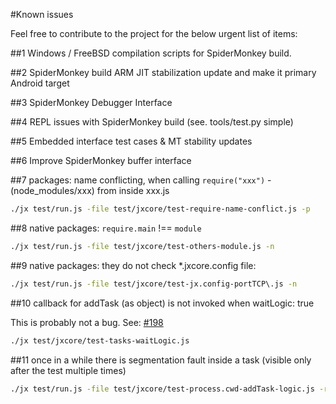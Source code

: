 #Known issues

Feel free to contribute to the project for the below urgent list of items:

##1
Windows / FreeBSD compilation scripts for SpiderMonkey build.

##2
SpiderMonkey build ARM JIT stabilization update and make it primary Android target

##3
SpiderMonkey Debugger Interface

##4
REPL issues with SpiderMonkey build (see. tools/test.py simple)

##5
Embedded interface test cases & MT stability updates

##6
Improve SpiderMonkey buffer interface

##7
packages: name conflicting, when calling `require("xxx")` - (node_modules/xxx) from inside xxx.js
```bash
./jx test/run.js -file test/jxcore/test-require-name-conflict.js -p
```

##8
native packages:  `require.main` !== `module`
```bash
./jx test/run.js -file test/jxcore/test-others-module.js -n
```

##9
native packages: they do not check *.jxcore.config file:
```bash
./jx test/run.js -file test/jxcore/test-jx.config-portTCP\.js -n
```

##10
callback for addTask (as object) is not invoked when waitLogic: true

This is probably not a bug. See: [#198](https://github.com/jxcore/jxcore/issues/198)

```bash
./jx test/jxcore/test-tasks-waitLogic.js
```


##11
once in a while there is segmentation fault inside a task (visible only after the test multiple times)
```bash
./jx test/run.js -file test/jxcore/test-process.cwd-addTask-logic.js -r 100
```
